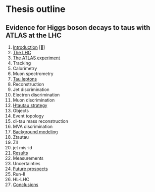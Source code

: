 # Thesis outline

## Evidence for Higgs boson decays to taus with ATLAS at the LHC

1. [Introduction]() [:camel:]
2. [The LHC]()
3. [The ATLAS experiment]()
  1. Tracking
  2. Calorimetry
  3. Muon spectrometry
4. [Tau leptons]()
  1. Reconstruction
  2. Jet discrimination
  3. Electron discrimination
  4. Muon discrimination
5. [Htautau strategy]()
  1. Objects
  2. Event topology
  3. di-tau mass reconstruction
  4. MVA discrimination
6. [Background modeling]()
  1. Ztautau
  2. Zll
  3. jet mis-id
7. [Results]()
  1. Measurements
  2. Uncertainties
8. [Future prospects]()
  1. Run-II
  2. HL-LHC
9. [Conclusions]()


